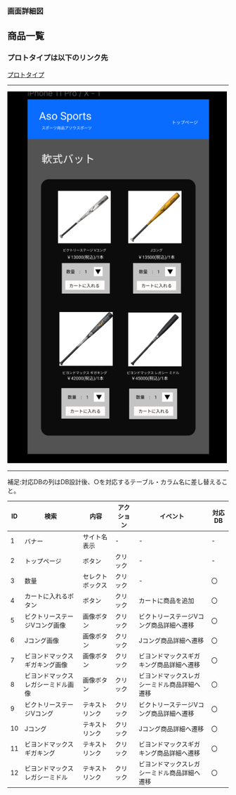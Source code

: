 ### 画面詳細図
## 商品一覧
### プロトタイプは以下のリンク先
[プロトタイプ](https://www.figma.com/file/36DPETfL3dwzP5NjNW1WZQ/Untitled?node-id=0%3A1)
*****
<img src="itiran.png" width="500">

*****

補足:対応DBの列はDB設計後、○を対応するテーブル・カラム名に差し替えること。

| ID | 検索 | 内容 | アクション | イベント | 対応DB |
|----|-----|-----|---------|--------|-------|
|1|バナー|サイト名表示|-|-|-|
|2|トップページ|ボタン|クリック|-|-|
|3|数量|セレクトボックス|クリック|-|〇|
|4|カートに入れるボタン|ボタン|クリック|カートに商品を追加|〇|
|5|ビクトリーステージVコング画像|画像ボタン|クリック|ビクトリーステージVコング商品詳細へ遷移|〇|
|6|Jコング画像|画像ボタン|クリック|Jコング商品詳細へ遷移|〇|
|7|ビヨンドマックスギガキング画像|画像ボタン|クリック|ビヨンドマックスギガキング商品詳細へ遷移|〇|
|8|ビヨンドマックスレガシーミドル画像|画像ボタン|クリック|ビヨンドマックスレガシーミドル商品詳細へ遷移|〇|
|9|ビクトリーステージVコング|テキストリンク|クリック|ビクトリーステージVコング商品詳細へ遷移|〇|
|10|Jコング|テキストリンク|クリック|Jコング商品詳細へ遷移|〇|
|11|ビヨンドマックスギガキング|テキストリンク|クリック|ビヨンドマックスギガキング商品詳細へ遷移|〇|
|12|ビヨンドマックスレガシーミドル|テキストリンク|クリック|ビヨンドマックスレガシーミドル商品詳細へ遷移|〇|
